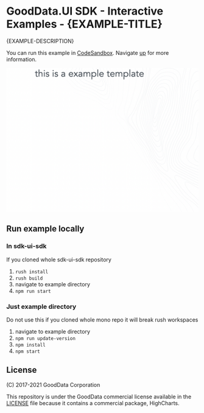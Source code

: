 # GoodData.UI SDK - Interactive Examples - {EXAMPLE-TITLE}

{EXAMPLE-DESCRIPTION}

You can run this example in [CodeSandbox]({CODESANDBOX-PATH}). Navigate [up](../../) for more information.

[![{EXAMPLE-TITLE}](./.example/preview.png)]({CODESANDBOX-PATH})

## Run example locally

### In sdk-ui-sdk

If you cloned whole sdk-ui-sdk repository

1. `rush install`
2. `rush build`
3. navigate to example directory
4. `npm run start`

### Just example directory

Do not use this if you cloned whole mono repo it will break rush workspaces

1. navigate to example directory
2. `npm run update-version`
3. `npm install`
4. `npm start`

## License

(C) 2017-2021 GoodData Corporation

This repository is under the GoodData commercial license available in the [LICENSE](LICENSE) file because it contains a commercial package, HighCharts.

